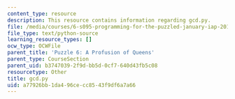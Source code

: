 ```yaml
---
content_type: resource
description: This resource contains information regarding gcd.py.
file: /media/courses/6-s095-programming-for-the-puzzled-january-iap-2018/a77926bb1da496cecc8543f9df6a7a66_gcd.py
file_type: text/python-source
learning_resource_types: []
ocw_type: OCWFile
parent_title: 'Puzzle 6: A Profusion of Queens'
parent_type: CourseSection
parent_uid: b3747039-2f9d-bb5d-0cf7-640d43fb5c08
resourcetype: Other
title: gcd.py
uid: a77926bb-1da4-96ce-cc85-43f9df6a7a66
---
```

